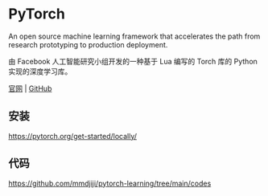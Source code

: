 # PyTorch

An open source machine learning framework that accelerates the path from research prototyping to production deployment.

由 Facebook 人工智能研究小组开发的一种基于 Lua 编写的 Torch 库的 Python 实现的深度学习库。

[官网](https://pytorch.org/) | [GitHub](https://github.com/pytorch/pytorch)

## 安装

https://pytorch.org/get-started/locally/

## 代码

https://github.com/mmdjiji/pytorch-learning/tree/main/codes
